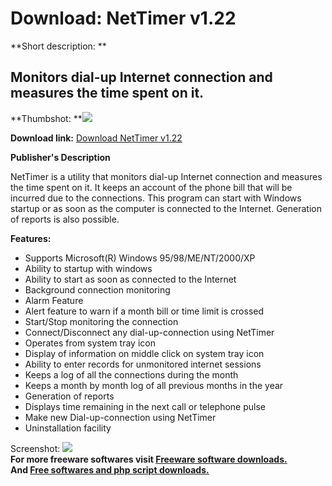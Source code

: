 # Download: NetTimer v1.22

**Short description: **

## Monitors dial-up Internet connection and measures the time spent on it.

  
**Thumbshot: **![](http://www.freewarefiles.com/screenshot/nettimer122_md.gif)   
  
**Download link:** [Download NetTimer v1.22](http://freesoftwares.boysofts.com/NetTimer-V_program_19385.html)  
  

**Publisher's Description**  
  

NetTimer is a utility that monitors dial-up Internet connection and measures
the time spent on it. It keeps an account of the phone bill that will be
incurred due to the connections. This program can start with Windows startup
or as soon as the computer is connected to the Internet. Generation of reports
is also possible.

**Features:**

  * Supports Microsoft(R) Windows 95/98/ME/NT/2000/XP 
  * Ability to startup with windows 
  * Ability to start as soon as connected to the Internet 
  * Background connection monitoring 
  * Alarm Feature 
  * Alert feature to warn if a month bill or time limit is crossed 
  * Start/Stop monitoring the connection 
  * Connect/Disconnect any dial-up-connection using NetTimer 
  * Operates from system tray icon 
  * Display of information on middle click on system tray icon 
  * Ability to enter records for unmonitored internet sessions 
  * Keeps a log of all the connections during the month 
  * Keeps a month by month log of all previous months in the year 
  * Generation of reports 
  * Displays time remaining in the next call or telephone pulse 
  * Make new Dial-up-connection using NetTimer 
  * Uninstallation facility 

  
  
Screenshot: ![](http://www.freewarefiles.com/screenshot/nettimer122.gif)  
**For more freeware softwares visit [Freeware software downloads.](http://freesoftwares.boysofts.com/)**   
**And [Free softwares and php script downloads.](http://www.boysofts.com/)**


